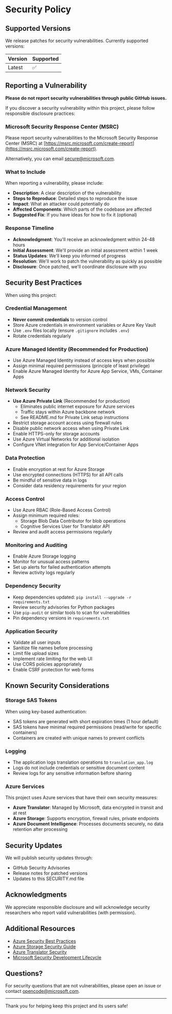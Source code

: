 # Security Policy

## Supported Versions

We release patches for security vulnerabilities. Currently supported versions:

| Version | Supported          |
| ------- | ------------------ |
| Latest  | :white_check_mark: |

## Reporting a Vulnerability

**Please do not report security vulnerabilities through public GitHub issues.**

If you discover a security vulnerability within this project, please follow responsible disclosure practices:

### Microsoft Security Response Center (MSRC)

Please report security vulnerabilities to the Microsoft Security Response Center (MSRC) at [https://msrc.microsoft.com/create-report](https://msrc.microsoft.com/create-report).

Alternatively, you can email [secure@microsoft.com](mailto:secure@microsoft.com).

### What to Include

When reporting a vulnerability, please include:

- **Description**: A clear description of the vulnerability
- **Steps to Reproduce**: Detailed steps to reproduce the issue
- **Impact**: What an attacker could potentially do
- **Affected Components**: Which parts of the codebase are affected
- **Suggested Fix**: If you have ideas for how to fix it (optional)

### Response Timeline

- **Acknowledgment**: You'll receive an acknowledgment within 24-48 hours
- **Initial Assessment**: We'll provide an initial assessment within 1 week
- **Status Updates**: We'll keep you informed of progress
- **Resolution**: We'll work to patch the vulnerability as quickly as possible
- **Disclosure**: Once patched, we'll coordinate disclosure with you

## Security Best Practices

When using this project:

### Credential Management

- **Never commit credentials** to version control
- Store Azure credentials in environment variables or Azure Key Vault
- Use `.env` files locally (ensure `.gitignore` includes `.env`)
- Rotate credentials regularly

### Azure Managed Identity (Recommended for Production)

- Use Azure Managed Identity instead of access keys when possible
- Assign minimal required permissions (principle of least privilege)
- Enable Azure Managed Identity for Azure App Service, VMs, Container Apps

### Network Security

- **Use Azure Private Link** (Recommended for production)
  - Eliminates public internet exposure for Azure services
  - Traffic stays within Azure backbone network
  - See README.md for Private Link setup instructions
- Restrict storage account access using firewall rules
- Disable public network access when using Private Link
- Enable HTTPS-only for storage accounts
- Use Azure Virtual Networks for additional isolation
- Configure VNet integration for App Service/Container Apps

### Data Protection

- Enable encryption at rest for Azure Storage
- Use encrypted connections (HTTPS) for all API calls
- Be mindful of sensitive data in logs
- Consider data residency requirements for your region

### Access Control

- Use Azure RBAC (Role-Based Access Control)
- Assign minimum required roles:
  - Storage Blob Data Contributor for blob operations
  - Cognitive Services User for Translator API
- Review and audit access permissions regularly

### Monitoring and Auditing

- Enable Azure Storage logging
- Monitor for unusual access patterns
- Set up alerts for failed authentication attempts
- Review activity logs regularly

### Dependency Security

- Keep dependencies updated: `pip install --upgrade -r requirements.txt`
- Review security advisories for Python packages
- Use `pip-audit` or similar tools to scan for vulnerabilities
- Pin dependency versions in `requirements.txt`

### Application Security

- Validate all user inputs
- Sanitize file names before processing
- Limit file upload sizes
- Implement rate limiting for the web UI
- Use CORS policies appropriately
- Enable CSRF protection for web forms

## Known Security Considerations

### Storage SAS Tokens

When using key-based authentication:
- SAS tokens are generated with short expiration times (1 hour default)
- SAS tokens have minimal required permissions (read/write for specific containers)
- Containers are created with unique names to prevent conflicts

### Logging

- The application logs translation operations to `translation_app.log`
- Logs do not include credentials or sensitive document content
- Review logs for any sensitive information before sharing

### Azure Services

This project uses Azure services that have their own security measures:
- **Azure Translator**: Managed by Microsoft, data encrypted in transit and at rest
- **Azure Storage**: Supports encryption, firewall rules, private endpoints
- **Azure Document Intelligence**: Processes documents securely, no data retention after processing

## Security Updates

We will publish security updates through:
- GitHub Security Advisories
- Release notes for patched versions
- Updates to this SECURITY.md file

## Acknowledgments

We appreciate responsible disclosure and will acknowledge security researchers who report valid vulnerabilities (with permission).

## Additional Resources

- [Azure Security Best Practices](https://learn.microsoft.com/azure/security/fundamentals/best-practices-and-patterns)
- [Azure Storage Security Guide](https://learn.microsoft.com/azure/storage/common/storage-security-guide)
- [Azure Translator Security](https://learn.microsoft.com/azure/cognitive-services/translator/translator-security)
- [Microsoft Security Development Lifecycle](https://www.microsoft.com/securityengineering/sdl)

## Questions?

For security questions that are not vulnerabilities, please open an issue or contact [opencode@microsoft.com](mailto:opencode@microsoft.com).

---

Thank you for helping keep this project and its users safe!
